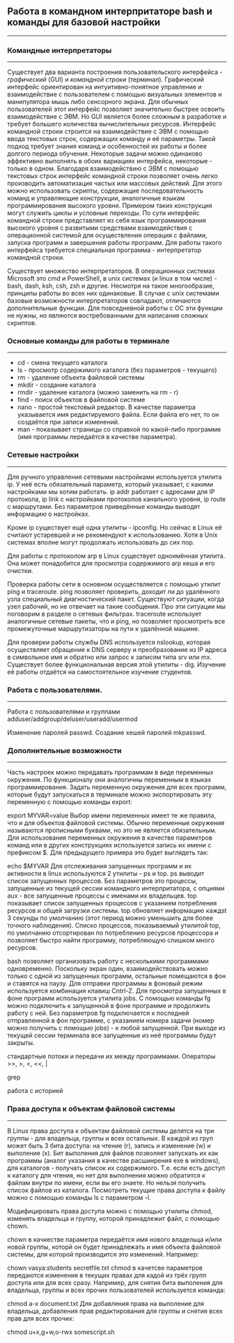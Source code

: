 ## Работа в командном интерпритаторе bash и команды для базовой настройки
***

### Командные интерпретаторы
***

Существует два варианта построения пользовательского интерфейса - *графический* (GUI) и *командной строки* (терминал). Графический интерфейс ориентирован на интуитивно-понятное управление и взаимодействие с пользователем с помощью визуальных элементов и манипулятора мышь либо сенсорного экрана. Для обычных пользователей этот интерфейс позволяет значительно быстрее освоить взаимодействие с ЭВМ. Но GUI является более сложным в разработке и требует большего количества вычислительных ресурсов. Интерфейс командной строки строится на взаимодействие с ЭВМ с помощью ввода текстовых строк, содержащих команду и её параметры. Такой подход требует знания команд и особенностей их работы и более долгого периода обучения. Некоторые задачи можно одинаково эффективно выполнять в обоих вариациях интерфейса, некоторые - только в одном. Благодаря взаимодействию с ЭВМ с помощью текстовых строк интерфейс командной строки позволяет очень легко производить автоматизация частых или массовых действий. Для этого можно использовать скрипты, содержащие последовательность команд и управляющие конструкции, аналогичные языкам программирования высокого уровня. Примером таких конструкция могут служить циклы и условные переходы. По сути интерфейс командной строки представляет из себя язык программирования высокого уровня с развитыми средствами взаимодействия с операционной системой для осуществления операция с файлами, запуска программ и завершения работы программ. Для работы такого интерфейса требуется специальная программа - интерпретатор командной строки.

Существует множество интерпретаторов. В операционных системах Microsoft это cmd и PowerShell, в unix системах (и linux в том числе) - bash, dash, ksh, csh, zsh и другие. Несмотря на такое многообразие, принципы работы во всех них одинаковые. В случае с unix системами базовые возможности интерпретаторов совпадают, отличаются дополнительные функции. Для повседневной работы с ОС эти функции не нужны, но являются востребованными для написания сложных скриптов.

### Основные команды для работы в терминале
***

- cd - смена текущего каталога
- ls - просмотр содержимого каталога (без параметров - текущего)
- rm - удаление объекта файловой системы
- mkdir - создание каталога
- rmdir - удаление каталога (можно заменить на rm - r)
- find - поиск объектов в файловой системе
- nano - простой текстовый редактор. В качестве параметра указывается имя редактируемого файла. Если файла его нет, то он создаётся при записи изменений.
- man - показывает страницы со справкой по какой-либо программе (имя программы передаётся в качестве параметра).

### Сетевые настройки
***

Для ручного управления сетевыми настройками используется утилита ip. У неё есть обязательный параметр, который указывает, с какими настройками мы хотим работать. ip addr работает с адресами для IP протокола, ip link с настройками протоколов канального уровня, ip route с маршрутами. Без параметров приведённые команды выводят информацию о настройках.

Кроме ip существует ещё одна утилиты - ipconfig. Но сейчас в Linux её считают устаревшей и не рекомендуют к использованию. Хотя в Unix системах вполне могут продолжать использовать до сих пор.

Для работы с протоколом arp в Linux существует одноимённая утилита. Она может понадобится для просмотра содержимого arp кеша и его очистки.

Проверка работы сети в основном осуществляется с помощью утилит ping и traceroute. ping позволяет проверить, доходит ли до удалённого узла специальный диагностический пакет. Существуют ситуации, когда узел рабочий, но не отвечает на такие сообщения. Про эти ситуации мы поговорим в разделе о сетевых фильтрах. traceroute использует аналогичные сетевые пакеты, что и ping, но позволяет просмотреть все промежуточные маршрутизаторы на пути к удалённой машине.

Для проверки работы службы DNS используется nslookup, которая осуществляет обращение к DNS серверу и преобразование из IP адреса в символьное имя и обратно или запрос к записям типа srv или mx. Существует более функциональная версия этой утилиты - dig. Изучение её работы отдаётся на самостоятельное изучение студентов.

### Работа с пользователями.
***

Работа с пользователями и группами adduser/addgroup/deluser/useradd/usermod

Изменение паролей passwd. Создание хешей паролей mkpasswd.

### Дополнительные возможности
***

Часть настроек можно передавать программам в виде переменных окружения. По функционалу они аналогичны переменным в языках программирования. Задать переменную окружения для всех программ, которые будут запускаться в терминале можно экспортировать эту переменную с помощью команды export:

export MYVAR=value
Выбор имени переменных имеет те же правила, что и для объектов файловой системы. Обычно переменные окружения называются прописными буквами, но это не является обязательным. Для использования переменных окружения в качестве параметров команд или в других конструкциях используется запись их имени с префиксом $. Для предыдущего примера это будет выглядеть так:

echo $MYVAR
Для отслеживания запущенных программ и их активности в linux используются 2 утилиты - ps и top. ps выводит список запущенных процессов. Без параметров это процессы, запущенные из текущей сессии командного интерпритатора, с опциями aux - все запущенные процессы с именами их владельцев. top показывает список запущенных процессов с указанием потребления ресурсов и общей загрузки системы. top обновляет информацию каждst 3 секунды по умолчанию (этот период можно уменьшить для более точного наблюдения). Списко процессов, показываемый утилитой top, по умолчанию отсортирован по потреблению ресурсов процессора и позволяет быстро найти программу, потребляющую слишком много ресурсов.

bash позволяет организовать работу с несколькими программами одновременно. Поскольку экран один, взаимодействовать можно только с одной из запущенных программ, остальные помещаются в фон и ставятся на паузу. Для отправки программы в фоновый режим используется комбинация клавиш Cntrl-Z. Для просмотра запущенных в фоне программ используется утилита jobs. С помощью команды fg можно подключить к запущенной в фоне программе и продолжить работу с ней. Без параметров fg подключается к последней отправленной в фон программе, с указанием номера задачи (номер можно получить с помощью jobs) - к любой запущенной. При выходе из текущей сессии терминала все запущенные из неё программы будут закрыты.

стандартные потоки и передачи их между программами. Операторы >>, >, <, <<, |

grep

работа с историей

### Права доступа к объектам файловой системы
***

В Linux права доступа к объектам файловой системы делятся на три группы - для владельца, группы и всех остальных. В каждой из груп может быть 3 бита доступа: на чтение (r), запись и изменение (w) и выполение (x). Бит выполения для файлов позволяет запускать их как программы (аналог указания в качестве расшинрения exe в windows), для каталогов - получать список их содержимого. Т.е. если есть доступ к каталогу для чтения, но нет для выполнения можно обратится к файлам внутри по имени, если вы его знаете. Но нельзя получить список файлов из каталога. Посмотреть текущие права доступа к файлу можно с помощью команды ls с параметром -l.

Модифицировать права доступа можно с помощью утилиты chmod, изменять владельца и группу, которой принадлежит файл, с помощью chown.

chown в качкестве параметра передаётся имя нового владельца и/или новой группы, которй он будет принадлежать и имя объекта файловой системы, для которой производится это изменений. Например:

chown vasya:students secretfile.txt
chmod в качетсве параметров передаются изменения в текущих правах для кадой из трёх групп доступа или для всех сразу. Например, для снятия бита выполения для владельца, группы и всех прочих пользователей используется команда:

chmod a-x document.txt
Для добавления права на выполение для владельца, добавления прав редактирования для группы и снятия всех прав для всех прочих:

chmod u+x,g+w,o-rwx somescript.sh
